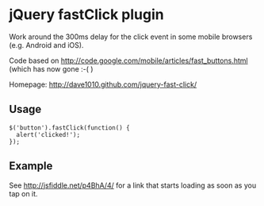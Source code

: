 # jQuery fastClick plugin

Work around the 300ms delay for the click event in some mobile browsers (e.g. Android and iOS).
 
Code based on <http://code.google.com/mobile/articles/fast_buttons.html> (which has now gone :-( )

Homepage: http://dave1010.github.com/jquery-fast-click/
 
## Usage

    $('button').fastClick(function() {
      alert('clicked!');
    });

## Example

See <http://jsfiddle.net/p4BhA/4/> for a link that starts loading as soon as you tap on it.